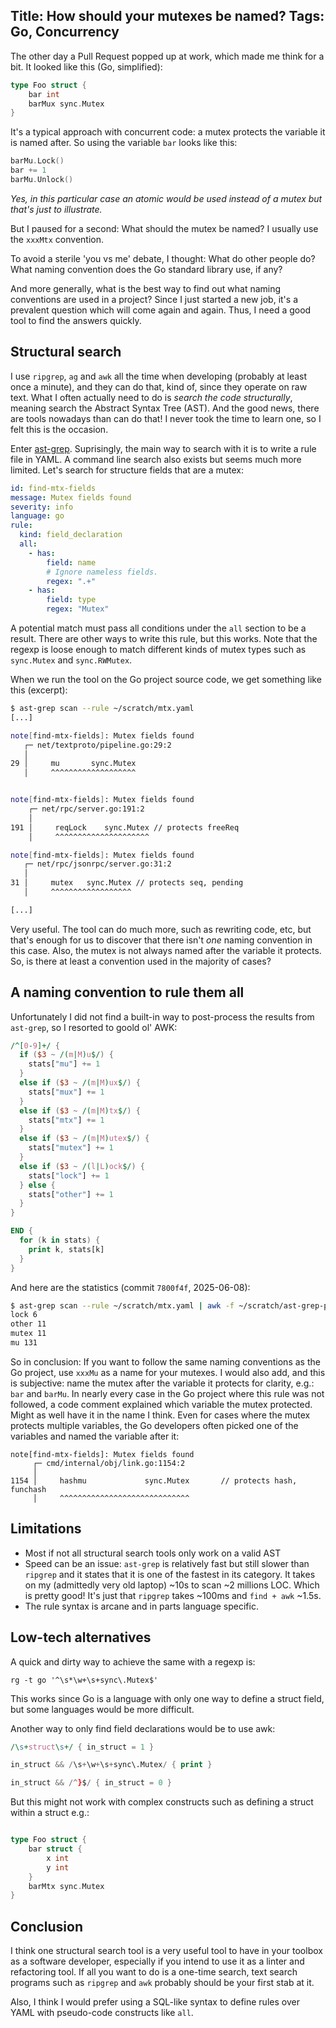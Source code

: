 Title: How should your mutexes be named?
Tags: Go, Concurrency
---

The other day a Pull Request popped up at work, which made me think for a bit. It looked like this (Go, simplified):

```go
type Foo struct {
    bar int
    barMux sync.Mutex
}
```

It's a typical approach with concurrent code: a mutex protects the variable it is named after. So using the variable `bar` looks like this:

```go
barMu.Lock()
bar += 1
barMu.Unlock()
```

*Yes, in this particular case an atomic would be used instead of a mutex but that's just to illustrate.*

But I paused for a second: What should the mutex be named? I usually use the `xxxMtx` convention. 

To avoid a sterile 'you vs me' debate, I thought: What do other people do? What naming convention does the Go standard library use, if any? 

And more generally, what is the best way to find out what naming conventions are used in a project? Since I just started a new job, it's a prevalent question which will come again and again. Thus, I need a good tool to find the answers quickly.

## Structural search

I use `ripgrep`, `ag` and `awk` all the time when developing (probably at least once a minute), and they can do that, kind of, since they operate on raw text. What I often actually need to do is *search the code structurally*, meaning search the Abstract Syntax Tree (AST). And the good news, there are tools nowadays than can do that! I never took the time to learn one, so I felt this is the occasion.

Enter [ast-grep](https://github.com/ast-grep/ast-grep). Suprisingly, the main way to search with it is to write a rule file in YAML. A command line search also exists but seems much more limited. Let's search for structure fields that are a mutex:

```yaml
id: find-mtx-fields
message: Mutex fields found
severity: info
language: go
rule:
  kind: field_declaration
  all:
    - has: 
        field: name
        # Ignore nameless fields.
        regex: ".+"
    - has:
        field: type
        regex: "Mutex"
```

A potential match must pass all conditions under the `all` section to be a result. There are other ways to write this rule, but this works. Note that the regexp is loose enough to match different kinds of mutex types such as `sync.Mutex` and `sync.RWMutex`.


When we run the tool on the Go project source code, we get something like this (excerpt):

```sh
$ ast-grep scan --rule ~/scratch/mtx.yaml
[...]

note[find-mtx-fields]: Mutex fields found
   ┌─ net/textproto/pipeline.go:29:2
   │
29 │     mu       sync.Mutex
   │     ^^^^^^^^^^^^^^^^^^^


note[find-mtx-fields]: Mutex fields found
    ┌─ net/rpc/server.go:191:2
    │
191 │     reqLock    sync.Mutex // protects freeReq
    │     ^^^^^^^^^^^^^^^^^^^^^

note[find-mtx-fields]: Mutex fields found
   ┌─ net/rpc/jsonrpc/server.go:31:2
   │
31 │     mutex   sync.Mutex // protects seq, pending
   │     ^^^^^^^^^^^^^^^^^^

[...]
```

Very useful. The tool can do much more, such as rewriting code, etc, but that's enough for us to discover that there isn't *one* naming convention in this case. Also, the mutex is not always named after the variable it protects. So, is there at least a convention used in the majority of cases?

## A naming convention to rule them all

Unfortunately I did not find a built-in way to post-process the results from `ast-grep`, so I resorted to goold ol' AWK:

```awk
/^[0-9]+/ {
  if ($3 ~ /(m|M)u$/) { 
    stats["mu"] += 1
  }
  else if ($3 ~ /(m|M)ux$/) { 
    stats["mux"] += 1
  }
  else if ($3 ~ /(m|M)tx$/) { 
    stats["mtx"] += 1
  }
  else if ($3 ~ /(m|M)utex$/) { 
    stats["mutex"] += 1
  }
  else if ($3 ~ /(l|L)ock$/) { 
    stats["lock"] += 1
  } else {
    stats["other"] += 1
  }
}

END {
  for (k in stats) {
    print k, stats[k]
  }
}
```

And here are the statistics (commit `7800f4f`, 2025-06-08):

```sh
$ ast-grep scan --rule ~/scratch/mtx.yaml | awk -f ~/scratch/ast-grep-post.awk 
lock 6
other 11
mutex 11
mu 131
```

So in conclusion: If you want to follow the same naming conventions as the Go project, use `xxxMu` as a name for your mutexes. I would also add, and this is subjective: name the mutex after the variable it protects for clarity, e.g.: `bar` and `barMu`. In nearly every case in the Go project where this rule was not followed, a code comment explained which variable the mutex protected. Might as well have it in the name I think. Even for cases where the mutex protects multiple variables, the Go developers often picked one of the variables and named  the variable after it:

```
note[find-mtx-fields]: Mutex fields found
     ┌─ cmd/internal/obj/link.go:1154:2
     │
1154 │     hashmu             sync.Mutex       // protects hash, funchash
     │     ^^^^^^^^^^^^^^^^^^^^^^^^^^^^^
```

## Limitations

- Most if not all structural search tools only work on a valid AST
- Speed can be an issue: `ast-grep` is relatively fast but still slower than `ripgrep` and it states that it is one of the fastest in its category. It takes on my (admittedly very old laptop) ~10s to scan ~2 millions LOC. Which is pretty good! It's just that `ripgrep` takes ~100ms and `find + awk` ~1.5s.
- The rule syntax is arcane and in parts language specific.


## Low-tech alternatives

A quick and dirty way to achieve the same with a regexp is:

```
rg -t go '^\s*\w+\s+sync\.Mutex$'
```

This works since Go is a language with only one way to define a struct field, but some languages would be more difficult.

Another way to only find field declarations would be to use awk:

```awk
/\s+struct\s+/ { in_struct = 1 }

in_struct && /\s+\w+\s+sync\.Mutex/ { print }

in_struct && /^}$/ { in_struct = 0 }
```

But this might not work with complex constructs such as defining a struct within a struct e.g.:

```go

type Foo struct {
	bar struct {
		x int
		y int
	}
	barMtx sync.Mutex
}
```

## Conclusion

I think one structural search tool is a very useful tool to have in your toolbox as a software developer, especially if you intend to use it as a linter and refactoring tool. If all you want to do is a one-time search, text search programs such as `ripgrep` and `awk` probably should be your first stab at it.

Also, I think I would prefer using a SQL-like syntax to define rules over YAML with pseudo-code constructs like `all`.
